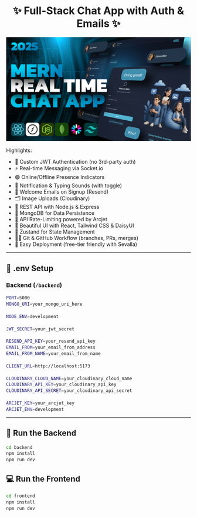 <h1 align="center">✨ Full-Stack Chat App with Auth & Emails ✨</h1>

![Demo App](/frontend/public/screenshot-for-readme.png)

Highlights:

- 🔐 Custom JWT Authentication (no 3rd-party auth)
- ⚡ Real-time Messaging via Socket.io
- 🟢 Online/Offline Presence Indicators
- 🔔 Notification & Typing Sounds (with toggle)
- 📨 Welcome Emails on Signup (Resend)
- 🗂️ Image Uploads (Cloudinary)
- 🧰 REST API with Node.js & Express
- 🧱 MongoDB for Data Persistence
- 🚦 API Rate-Limiting powered by Arcjet
- 🎨 Beautiful UI with React, Tailwind CSS & DaisyUI
- 🧠 Zustand for State Management
- 🧑‍💻 Git & GitHub Workflow (branches, PRs, merges)
- 🚀 Easy Deployment (free-tier friendly with Sevalla)

---

## 🧪 .env Setup

### Backend (`/backend`)

```bash
PORT=5000
MONGO_URI=your_mongo_uri_here

NODE_ENV=development

JWT_SECRET=your_jwt_secret

RESEND_API_KEY=your_resend_api_key
EMAIL_FROM=your_email_from_address
EMAIL_FROM_NAME=your_email_from_name

CLIENT_URL=http://localhost:5173

CLOUDINARY_CLOUD_NAME=your_cloudinary_cloud_name
CLOUDINARY_API_KEY=your_cloudinary_api_key
CLOUDINARY_API_SECRET=your_cloudinary_api_secret

ARCJET_KEY=your_arcjet_key
ARCJET_ENV=development
```

---

## 🔧 Run the Backend

```bash
cd backend
npm install
npm run dev
```

## 💻 Run the Frontend

```bash
cd frontend
npm install
npm run dev
```

